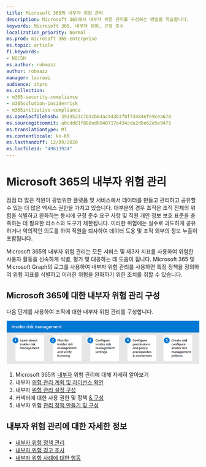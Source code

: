 ```yaml
---
title: Microsoft 365의 내부자 위험 관리
description: Microsoft 365에서 내부자 위험 관리를 구성하는 방법을 학습합니다.
keywords: Microsoft 365, 내부자 위험, 규정 준수
localization_priority: Normal
ms.prod: microsoft-365-enterprise
ms.topic: article
f1.keywords:
- NOCSH
ms.author: robmazz
author: robmazz
manager: laurawi
audience: itpro
ms.collection:
- m365-security-compliance
- m365solution-insiderrisk
- m365initiative-compliance
ms.openlocfilehash: 3919523c703cb64ac443b3f0f73484efe9cea670
ms.sourcegitcommit: a0cddd1f888edb940717e434cda2dbe62e5e9475
ms.translationtype: MT
ms.contentlocale: ko-KR
ms.lasthandoff: 12/09/2020
ms.locfileid: "49613924"
---
```

# <a name="insider-risk-management-in-microsoft-365"></a>Microsoft 365의 내부자 위험 관리

점점 더 많은 직원이 광범위한 플랫폼 및 서비스에서 데이터를 만들고 관리하고 공유할 수 있는 더 많은 액세스 권한을 가지고 있습니다. 대부분의 경우 조직은 조직 전체의 위험을 식별하고 완화하는 동시에 규정 준수 요구 사항 및 직원 개인 정보 보호 표준을 충족하는 데 필요한 리소스와 도구가 제한됩니다. 이러한 위험에는 실수로 과도하게 공유하거나 악의적인 의도를 하여 직원을 퇴사하여 데이터 도용 및 조직 외부의 정보 누출이 포함됩니다.

Microsoft 365의 내부자 위험 관리는 모든 서비스 및 제3자 지표를 사용하여 위험한 사용자 활동을 신속하게 식별, 평가 및 대응하는 데 도움이 됩니다. Microsoft 365 및 Microsoft Graph의 로그를 사용하여 내부자 위험 관리를 사용하면 특정 정책을 정의하여 위험 지표를 식별하고 이러한 위험을 완화하기 위한 조치를 취할 수 있습니다.

## <a name="configure-insider-risk-management-for-microsoft-365"></a>Microsoft 365에 대한 내부자 위험 관리 구성

다음 단계를 사용하여 조직에 대한 내부자 위험 관리를 구성합니다.

![내부자 위험 솔루션 내부자 위험 관리 단계](../media/ir-solution-ir-steps.png)

1. Microsoft 365의 [내부자](insider-risk-management.md) 위험 관리에 대해 자세히 알아보기
2. 내부자 [위험 관리 계획 및 라이선스 확인](insider-risk-management-plan.md)
3. 내부자 [위험 관리 설정 구성](insider-risk-management-settings.md)
4. 커넥터에 대한 사용 권한 및 정책 [& 구성](insider-risk-management-configure.md#step-3-configure-prerequisites-for-templates) [](insider-risk-management-configure.md#step-1-enable-permissions-for-insider-risk-management)
5. 내부자 위험 [관리 정책 만들기 및 구성](insider-risk-management-configure.md#step-5-create-an-insider-risk-management-policy)

## <a name="more-information-about-insider-risk-management"></a>내부자 위험 관리에 대한 자세한 정보

- [내부자 위험 정책 관리](insider-risk-management-policies.md)
- [내부자 위험 경고 조사](insider-risk-management-alerts.md)
- [내부자 위험 사례에 대한 행동](insider-risk-management-cases.md)